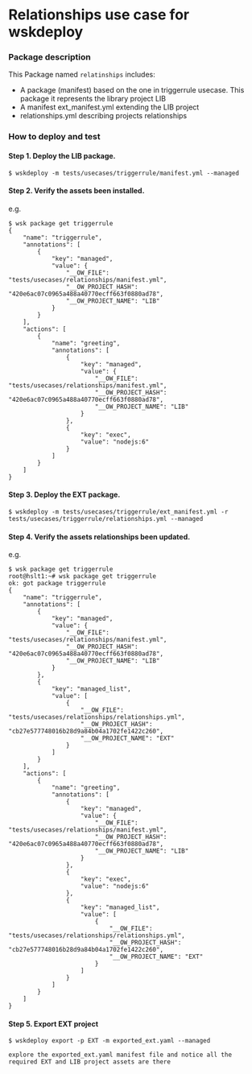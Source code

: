 <!--
#
# Licensed to the Apache Software Foundation (ASF) under one or more contributor
# license agreements.  See the NOTICE file distributed with this work for additional
# information regarding copyright ownership.  The ASF licenses this file to you
# under the Apache License, Version 2.0 (the # "License"); you may not use this
# file except in compliance with the License.  You may obtain a copy of the License
# at:
#
# http://www.apache.org/licenses/LICENSE-2.0
#
# Unless required by applicable law or agreed to in writing, software distributed
# under the License is distributed on an "AS IS" BASIS, WITHOUT WARRANTIES OR
# CONDITIONS OF ANY KIND, either express or implied.  See the License for the
# specific language governing permissions and limitations under the License.
#
-->

# Relationships use case for wskdeploy

### Package description

This Package named `relatinships` includes:
- A package (manifest) based on the one in triggerrule usecase. This package it represents the library project LIB
- A manifest ext_manifest.yml extending the LIB project
- relationships.yml describing projects relationships

### How to deploy and test

#### Step 1. Deploy the LIB package.

```
$ wskdeploy -m tests/usecases/triggerrule/manifest.yml --managed
```

#### Step 2. Verify the assets been installed.

e.g. 
```
$ wsk package get triggerrule
{
    "name": "triggerrule", 
    "annotations": [
        {
            "key": "managed",
            "value": {
                "__OW_FILE": "tests/usecases/relationships/manifest.yml",
                "__OW_PROJECT_HASH": "420e6ac07c0965a488a40770ecff663f0880ad78",
                "__OW_PROJECT_NAME": "LIB"
            }
        }
    ],
    "actions": [
        {
            "name": "greeting",
            "annotations": [
                {
                    "key": "managed",
                    "value": {
                        "__OW_FILE": "tests/usecases/relationships/manifest.yml",
                        "__OW_PROJECT_HASH": "420e6ac07c0965a488a40770ecff663f0880ad78",
                        "__OW_PROJECT_NAME": "LIB"
                    }
                },
                {
                    "key": "exec",
                    "value": "nodejs:6"
                }
            ]
        }
    ]
}
```

#### Step 3. Deploy the EXT package.

```
$ wskdeploy -m tests/usecases/triggerrule/ext_manifest.yml -r tests/usecases/triggerrule/relationships.yml --managed
```

#### Step 4. Verify the assets relationships been updated.

e.g. 
```
$ wsk package get triggerrule
root@hslt1:~# wsk package get triggerrule
ok: got package triggerrule
{
    "name": "triggerrule",
    "annotations": [
        {
            "key": "managed",
            "value": {
                "__OW_FILE": "tests/usecases/relationships/manifest.yml",
                "__OW_PROJECT_HASH": "420e6ac07c0965a488a40770ecff663f0880ad78",
                "__OW_PROJECT_NAME": "LIB"
            }
        },
        {
            "key": "managed_list",
            "value": [
                {
                    "__OW_FILE": "tests/usecases/relationships/relationships.yml",
                    "__OW_PROJECT_HASH": "cb27e577748016b28d9a84b04a1702fe1422c260",
                    "__OW_PROJECT_NAME": "EXT"
                }
            ]
        }
    ],
    "actions": [
        {
            "name": "greeting",
            "annotations": [
                {
                    "key": "managed",
                    "value": {
                        "__OW_FILE": "tests/usecases/relationships/manifest.yml",
                        "__OW_PROJECT_HASH": "420e6ac07c0965a488a40770ecff663f0880ad78",
                        "__OW_PROJECT_NAME": "LIB"
                    }
                },
                {
                    "key": "exec",
                    "value": "nodejs:6"
                },
                {
                    "key": "managed_list",
                    "value": [
                        {
                            "__OW_FILE": "tests/usecases/relationships/relationships.yml",
                            "__OW_PROJECT_HASH": "cb27e577748016b28d9a84b04a1702fe1422c260",
                            "__OW_PROJECT_NAME": "EXT"
                        }
                    ]
                }
            ]
        }
    ]
}

```

#### Step 5. Export EXT project

```
$ wskdeploy export -p EXT -m exported_ext.yaml --managed

explore the exported_ext.yaml manifest file and notice all the required EXT and LIB project assets are there
```